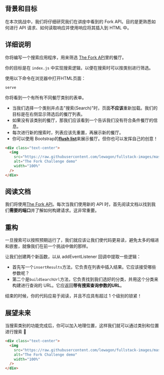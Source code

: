 ## 背景和目标

在本次挑战中，我们将仔细研究我们在讲座中看到的 Fork API。目的是更熟悉如何进行 API 请求、如何读取响应并使用响应将其插入到 HTML 中。

## 详细说明

你将编写一个搜索应用程序，用来筛选 [The Fork API](https://the-fork-api.students.lewagon.co/)里的餐厅。

你的目标是在 `index.js` 中实现搜索逻辑，以便在搜索时可以按类别进行筛选。

使用以下命令在浏览器中打开HTML页面：

```bash
serve
```

你将看到一个有所有不同餐厅类别的表单。

- 当我们选择一个类别并点击"搜索(Search)"时，页面**不应该**重新加载。我们的目标是在右侧显示筛选后的餐厅列表。
- 如果没有该类别的餐厅，那我们应该看到一个告诉我们没有符合条件餐厅的信息。
- 每次进行新的搜索时，列表应该先重置，再展示新的餐厅。
- 你可以使用 Bootstrap的[**flush list**](https://getbootstrap.com/docs/5.2/components/list-group/#flush)来展示餐厅。但你也可以发挥自己的创意！

```html
<div class="text-center">
  <img
    src="https://raw.githubusercontent.com/lewagon/fullstack-images/master/frontend/the-fork-challenge-1.png"
    alt="The Fork Challenge demo"
    width="100%"
  />
</div>
```

## 阅读文档

我们将使用[The Fork API](https://the-fork-api)。每次当我们使用新的 API 时，首先阅读文档以找到我们**需要的端口**并了解如何构建请求。这非常重要。

## 重构

一旦搜索可以按照预期运行了，我们就应该让我们使代码更易读，避免太多的缩进和嵌套，就像我们在前一个挑战中做的那样。

让我们创建两个新函数，以从 addEventListener 回调中提取一些逻辑：

- 首先写一个`insertResults`方法，它负责在列表中插入结果。它应该接受哪些参数呢？
- 第二个是`buildSearchUrl`方法，它负责找到我们选好的分类，并用这个分类来构建进行查询的 URL。它应返回**带有搜索查询参数的URL**。

结束的时候，你的代码应易于阅读，并且不应具有超过 1 个级别的锁紧！

## 展望未来

当搜索类别的功能完成后，你可以加入地理位置，这样我们就可以通过类别和位置进行搜索 🎉

```html
<div class="text-center">
  <img
    src="https://raw.githubusercontent.com/lewagon/fullstack-images/master/frontend/the-fork-challenge-2.png"
    alt="The Fork Challenge demo"
    width="100%"
  />
</div>
```
